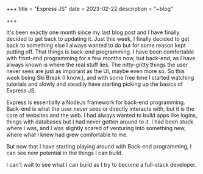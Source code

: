 +++
title = "Express JS"
date = 2023-02-22
description = "~blog"

+++


It's been exactly one month since my last blog post and I have finally decided to get back to updating it. Just this week, I finally decided to get back to something else I always wanted to do but for some reason kept putting off. That things is back-end programming. I have been comfortable with front-end programming for a few months now, but back-end, as I have always known is where the real stuff lies. The nitty-gritty things the user never sees are just as imporant as the UI, maybe even more so. So this week being Ski Break (I know.), and with some free time I started watching tutorials and slowly and steadily have starting picking up the basics of Express JS.

Express is essentially a NodeJs framework for back-end programming. Back-end is what the user never sees or directly interacts with, but it is the core of websites and the web. I had always wanted to build apps like logins, things with databases but I had never gotten around to it. I had been stuck where I was, and I was slightly scared of venturing into something new, where what I knew had grew comfortable to me.

But now that I have starting playing around with Back-end programming, I can see new potential in the things I can build.

I can't wait to see what I can build as I try to become a full-stack developer.